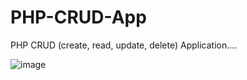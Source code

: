 # PHP-CRUD-App
PHP CRUD (create, read, update, delete) Application....

![image](https://github.com/user-attachments/assets/72e8f374-0ba5-454d-91f7-ca1cc5b03bfc)

